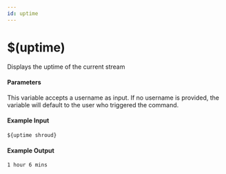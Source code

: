 ```yaml
---
id: uptime
---
```


# $(uptime)

Displays the uptime of the current stream

#### Parameters

This variable accepts a username as input. If no username is provided, the variable will default to the user who triggered the command.

#### Example Input

```
${uptime shroud}
```

#### Example Output

```
1 hour 6 mins
```
